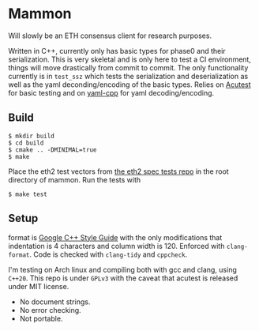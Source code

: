 # Mammon
Will slowly be an ETH consensus client for research purposes.

Written in C++, currently only has basic types for phase0 and their serialization. This is very skeletal and is only here to test a CI environment, things will move drastically from commit to commit. The only functionality currently is in `test_ssz` which tests the serialization and deserialization as well as the yaml deconding/encoding of the basic types. Relies on [Acutest](https://github.com/mity/acutest) for basic testing and on [yaml-cpp](https://github.com/jbeder/yaml-cpp) for yaml  decoding/encoding.

## Build

```
$ mkdir build
$ cd build
$ cmake .. -DMINIMAL=true
$ make
```

Place the eth2 test vectors from [the eth2 spec tests repo](https://github.com/ethereum/eth2.0-spec-tests) in the root directory of mammon. Run the tests with 

```
$ make test
```

## Setup

format is [Google C++ Style Guide](https://google.github.io/styleguide/cppguide.html) with the only modifications that indentation is 4 characters and column width is 120. Enforced with `clang-format`. Code is checked with `clang-tidy` and `cppcheck`. 

I'm testing on Arch linux and compiling both with gcc and clang, using `C++20`. This repo is under `GPLv3` with the caveat that acutest is released under MIT license.

- No document strings.
- No error checking.
- Not portable. 
